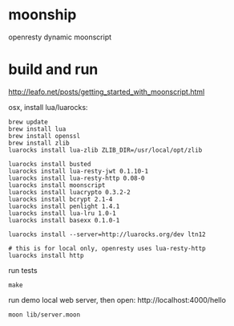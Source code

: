 # moonship
openresty dynamic moonscript

# build and run
http://leafo.net/posts/getting_started_with_moonscript.html

osx, install lua/luarocks:
```
brew update
brew install lua
brew install openssl
brew install zlib
luarocks install lua-zlib ZLIB_DIR=/usr/local/opt/zlib

luarocks install busted
luarocks install lua-resty-jwt 0.1.10-1
luarocks install lua-resty-http 0.08-0
luarocks install moonscript
luarocks install luacrypto 0.3.2-2
luarocks install bcrypt 2.1-4
luarocks install penlight 1.4.1
luarocks install lua-lru 1.0-1
luarocks install basexx 0.1.0-1

luarocks install --server=http://luarocks.org/dev ltn12

# this is for local only, openresty uses lua-resty-http
luarocks install http

```

run tests
```
make
```

run demo local web server, then open: http://localhost:4000/hello
```
moon lib/server.moon
```

